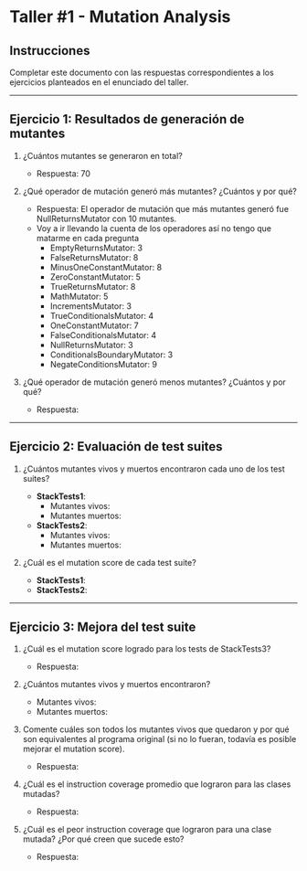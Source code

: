 # Taller #1 - Mutation Analysis

## Instrucciones
Completar este documento con las respuestas correspondientes a los ejercicios planteados en el enunciado del taller.

---

## Ejercicio 1: Resultados de generación de mutantes

1. ¿Cuántos mutantes se generaron en total?
   - Respuesta: 70

2. ¿Qué operador de mutación generó más mutantes? ¿Cuántos y por qué?
   - Respuesta: El operador de mutación que más mutantes generó fue NullReturnsMutator con 10 mutantes.
   - Voy a ir llevando la cuenta de los operadores así no tengo que matarme en cada pregunta
     - EmptyReturnsMutator: 3
     - FalseReturnsMutator: 8
     - MinusOneConstantMutator: 8
     - ZeroConstantMutator: 5
     - TrueReturnsMutator: 8
     - MathMutator: 5
     - IncrementsMutator: 3
     - TrueConditionalsMutator: 4
     - OneConstantMutator: 7
     - FalseConditionalsMutator: 4
     - NullReturnsMutator: 3
     - ConditionalsBoundaryMutator: 3
     - NegateConditionsMutator: 9

3. ¿Qué operador de mutación generó menos mutantes? ¿Cuántos y por qué?
   - Respuesta:

---

## Ejercicio 2: Evaluación de test suites

1. ¿Cuántos mutantes vivos y muertos encontraron cada uno de los test suites?
   - **StackTests1**:
     - Mutantes vivos:
     - Mutantes muertos:
   - **StackTests2**:
     - Mutantes vivos:
     - Mutantes muertos:

2. ¿Cuál es el mutation score de cada test suite?
   - **StackTests1**:
   - **StackTests2**:

---

## Ejercicio 3: Mejora del test suite

1. ¿Cuál es el mutation score logrado para los tests de StackTests3?
   - Respuesta:

2. ¿Cuántos mutantes vivos y muertos encontraron?
   - Mutantes vivos:
   - Mutantes muertos:

3. Comente cuáles son todos los mutantes vivos que quedaron y por qué son equivalentes al programa original (si no lo fueran, todavía es posible mejorar el mutation score).
   - Respuesta:

4. ¿Cuál es el instruction coverage promedio que lograron para las clases mutadas?
   - Respuesta:

5. ¿Cuál es el peor instruction coverage que lograron para una clase mutada? ¿Por qué creen que sucede esto?
   - Respuesta:
